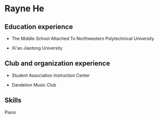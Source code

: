 # Rayne He



## Education experience

* The Middle School Attached To Northwestern Polytechnical University

* Xi'an Jiaotong University



## Club and organization experience

* Student Association Instruction Center

* Dandelion Music Club 



## Skills

Piano
